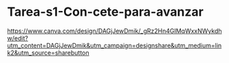 # Tarea-s1-Con-cete-para-avanzar
https://www.canva.com/design/DAGjJewDmik/_gRz2Hn4GIMqWxxNWykdhw/edit?utm_content=DAGjJewDmik&utm_campaign=designshare&utm_medium=link2&utm_source=sharebutton
